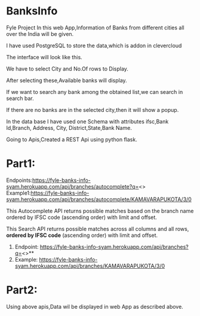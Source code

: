 # BanksInfo
Fyle Project
In this web App,Information of Banks from different cities all over the India will be given.

I have used PostgreSQL to store the data,which is addon in clevercloud 

The interface will look like this.


We have to select City and No.Of rows to Display.


After selecting these,Available banks will display.



If we want to search any bank among the obtained list,we can search in search bar.




If there are no banks are in the selected city,then it will show  a popup.


In the data base I have used one Schema with attributes ifsc,Bank Id,Branch,	Address,	City,	District,State,Bank Name.

Going to Apis,Created a REST Api using python flask.

# Part1:

Endpoints:https://fyle-banks-info-syam.herokuapp.com/api/branches/autocomplete?q=<>
Example1:https://fyle-banks-info-syam.herokuapp.com/api/branches/autocomplete/KAMAVARAPUKOTA/3/0

This Autocomplete API returns possible matches based on the branch name ordered by IFSC code (ascending order) with limit and offset.


This Search API returns possible matches across all columns and all rows, **ordered by IFSC code** (ascending order) with limit and offset.

1. Endpoint: https://fyle-banks-info-syam.herokuapp.com/api/branches?q=<>**
2. Example: https://fyle-banks-info-syam.herokuapp.com/api/branches/KAMAVARAPUKOTA/3/0

# Part2:
Using above apis,Data wil be displayed in web App as described above.

